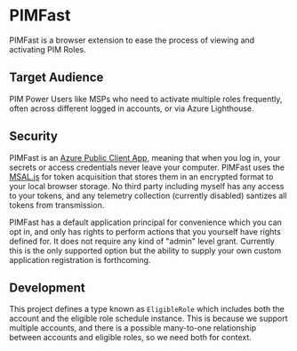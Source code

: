 # PIMFast

PIMFast is a browser extension to ease the process of viewing and activating PIM Roles.

## Target Audience

PIM Power Users like MSPs who need to activate multiple roles frequently, often across different logged in accounts, or via Azure Lighthouse.

## Security

PIMFast is an [Azure Public Client App](https://learn.microsoft.com/en-us/entra/identity-platform/msal-client-applications), meaning that when you log in, your secrets or access credentials never leave your computer. PIMFast uses the [MSAL.js](https://github.com/AzureAD/microsoft-authentication-library-for-js) for token acquisition that stores them in an encrypted format to your local browser storage. No third party including myself has any access to your tokens, and any telemetry collection (currently disabled) santizes all tokens from transmission.

PIMFast has a default application principal for convenience which you can opt in, and only has rights to perform actions that you yourself have rights defined for. It does not require any kind of "admin" level grant. Currently this is the only supported option but the ability to supply your own custom application registration is forthcoming.

## Development

This project defines a type known as `EligibleRole` which includes both the account and the eligible role schedule instance. This is because we support multiple accounts, and there is a possible many-to-one relationship between accounts and eligible roles, so we need both for context.
